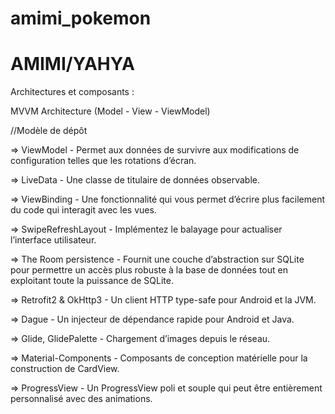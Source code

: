 # amimi_pokemon

# AMIMI/YAHYA

Architectures et composants  :

MVVM Architecture (Model - View - ViewModel)


//Modèle de dépôt

=> ViewModel - Permet aux données de survivre aux modifications de configuration telles que les rotations d’écran.

=> LiveData - Une classe de titulaire de données observable.

=> ViewBinding - Une fonctionnalité qui vous permet d’écrire plus facilement du code qui interagit avec les vues.

=> SwipeRefreshLayout - Implémentez le balayage pour actualiser l’interface utilisateur.

=> The Room persistence - Fournit une couche d’abstraction sur SQLite pour permettre un accès plus robuste à la base de données tout en exploitant toute la puissance de SQLite.

=> Retrofit2 & OkHttp3 - Un client HTTP type-safe pour Android et la JVM.

=> Dague - Un injecteur de dépendance rapide pour Android et Java.

=> Glide, GlidePalette - Chargement d’images depuis le réseau.

=> Material-Components - Composants de conception matérielle pour la construction de CardView.

=> ProgressView - Un ProgressView poli et souple qui peut être entièrement personnalisé avec des animations.
